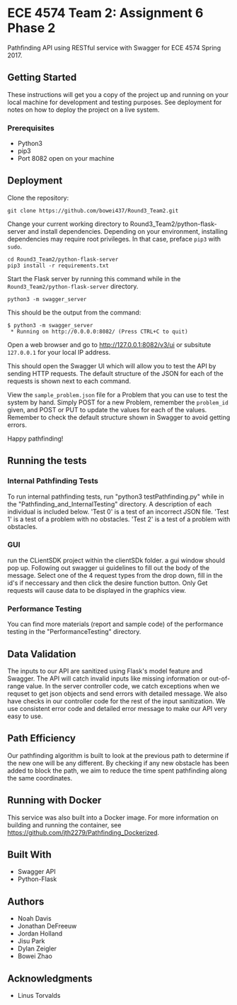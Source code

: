 ﻿# ECE 4574 Team 2: Assignment 6 Phase 2

Pathfinding API using RESTful service with Swagger for ECE 4574 Spring 2017.

## Getting Started

These instructions will get you a copy of the project up and running on your local machine for development and testing purposes. See deployment for notes on how to deploy the project on a live system.

### Prerequisites

* Python3
* pip3
* Port 8082 open on your machine

## Deployment

Clone the repository:
```
git clone https://github.com/bowei437/Round3_Team2.git
```

Change your current working directory to Round3_Team2/python-flask-server and install dependencies. Depending on your environment, installing dependencies may require root privileges. In that case, preface ```pip3``` with ```sudo```.
```
cd Round3_Team2/python-flask-server
pip3 install -r requirements.txt
```

Start the Flask server by running this command while in the ```Round3_Team2/python-flask-server``` directory.
```
python3 -m swagger_server
```

This should be the output from the command:
```
$ python3 -m swagger_server 
 * Running on http://0.0.0.0:8082/ (Press CTRL+C to quit)
```

Open a web browser and go to http://127.0.0.1:8082/v3/ui or subsitute ```127.0.0.1``` for your local IP address.

This should open the Swagger UI which will allow you to test the API by sending HTTP requests. The default structure of the JSON for each of the requests is shown next to each command. 

View the ```sample_problem.json``` file for a Problem that you can use to test the system by hand. Simply POST for a new Problem, remember the ```problem_id``` given, and POST or PUT to update the values for each of the values. Remember to check the default structure shown in Swagger to avoid getting errors.

Happy pathfinding!

## Running the tests

### Internal Pathfinding Tests

To run internal pathfinding tests, run "python3 testPathfinding.py" while in the "Pathfinding_and_InternalTesting" directory.
A description of each individual is included below. 
'Test 0' is a test of an incorrect JSON file. 'Test 1' is a test of a problem with no obstacles. 
'Test 2' is a test of a problem with obstacles. 


### GUI
run the CLientSDK project within the clientSDk folder. a gui window should pop up. Following out swagger ui guidelines to fill out the body
of the message. Select one of the 4 request types from the drop down, fill in the id's if neccessary and then click the desire function button.
Only Get requests will cause data to be displayed in the graphics view.


### Performance Testing 

You can find more materials (report and sample code) of the performance testing in the "PerformanceTesting" directory.

## Data Validation

The inputs to our API are sanitized using Flask's model feature and Swagger. The API will catch invalid inputs like missing information or out-of-range value. In the server controller code, we catch exceptions when we requset to get json objects and send errors with detailed message. We also have checks in our controller code for the rest of the input sanitization. We use consistent error code and detailed error message to make our API very easy to use.

## Path Efficiency

Our pathfinding algorithm is built to look at the previous path to determine if the new one will be any different. By checking if any new obstacle has been added to block the path, we aim to reduce the time spent pathfinding along the same coordinates. 

## Running with Docker

This service was also built into a Docker image. For more information on building and running the container, see https://github.com/jth2279/Pathfinding_Dockerized.

## Built With

* Swagger API
* Python-Flask

## Authors

* Noah Davis
* Jonathan DeFreeuw
* Jordan Holland
* Jisu Park
* Dylan Zeigler
* Bowei Zhao

## Acknowledgments

* Linus Torvalds

